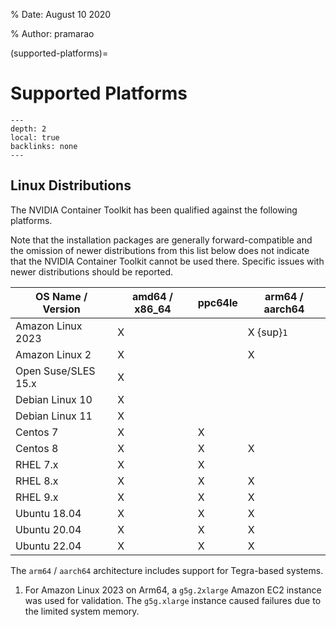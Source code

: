 % Date: August 10 2020

% Author: pramarao

(supported-platforms)=

# Supported Platforms

```{contents}
---
depth: 2
local: true
backlinks: none
---
```

## Linux Distributions

The NVIDIA Container Toolkit has been qualified against the following platforms.

Note that the installation packages are generally forward-compatible and the
omission of newer distributions from this list below does not indicate that the
NVIDIA Container Toolkit cannot be used there. Specific issues with newer
distributions should be reported.

| OS Name / Version        | amd64 / x86_64 | ppc64le | arm64 / aarch64 |
| ------------------------ | -------------- | ------- | --------------- |
| Amazon Linux 2023        | X              |         | X {sup}`1`      |
| Amazon Linux 2           | X              |         | X               |
| Open Suse/SLES 15.x      | X              |         |                 |
| Debian Linux 10          | X              |         |                 |
| Debian Linux 11          | X              |         |                 |
| Centos 7                 | X              | X       |                 |
| Centos 8                 | X              | X       | X               |
| RHEL 7.x                 | X              | X       |                 |
| RHEL 8.x                 | X              | X       | X               |
| RHEL 9.x                 | X              | X       | X               |
| Ubuntu 18.04             | X              | X       | X               |
| Ubuntu 20.04             | X              | X       | X               |
| Ubuntu 22.04             | X              | X       | X               |

The `arm64` / `aarch64` architecture includes support for Tegra-based systems.

1. For Amazon Linux 2023 on Arm64, a `g5g.2xlarge` Amazon EC2 instance was used for validation.
   The `g5g.xlarge` instance caused failures due to the limited system memory.


